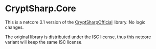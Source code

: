 # CryptSharp.Core

This is a netcore 3.1 version of the [CryptSharpOfficial](https://www.zer7.com/software/cryptsharp) library. No logic changes.

The original library is distributed under the ISC license, thus this netcore variant will keep the same ISC license.
